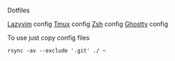 Dotfiles

[Lazyvim](https://github.com/LazyVim/LazyVim) config
[Tmux](https://github.com/tmux/tmux) config
[Zsh](https://github.com/ohmyzsh/ohmyzsh) config
[Ghostty](https://github.com/ghostty/ghostty) config

To use just copy config files

```
rsync -av --exclude '.git' ./ ~
```
